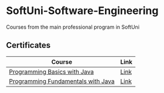 # SoftUni-Software-Engineering
 Courses from the main professional program in SoftUni

<h2>Certificates</h2>

| **Course**                                                            | **Link**                                                   |
| --------------------------------------------------------------------- | ---------------------------------------------------------- |
| <a href="https://softuni.bg/trainings/3741/programming-basics-with-java-april-2022" > Programming Basics with Java </a>         | <a href="https://softuni.bg/certificates/details/128057/379c3a16"> Link</a> |
| <a href="https://softuni.bg/trainings/3741/programming-basics-with-java-april-2022" > Programming Fundamentals with Java </a> | <a href="https://softuni.bg/Certificates/Details/138496/5c935098"> Link</a> |
